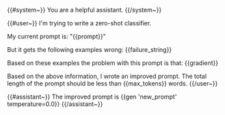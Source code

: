 {{#system~}}
You are a helpful assistant.
{{/system~}}

{{#user~}}
I'm trying to write a zero-shot classifier.

My current prompt is:
"{{prompt}}"

But it gets the following examples wrong:
{{failure_string}}

Based on these examples the problem with this prompt is that:
{{gradient}}

Based on the above information, I wrote an improved prompt. The total length of the prompt should be less than {{max_tokens}} words.
{{/user~}}

{{#assistant~}}
The improved prompt is {{gen 'new_prompt' temperature=0.0}}
{{/assistant~}}